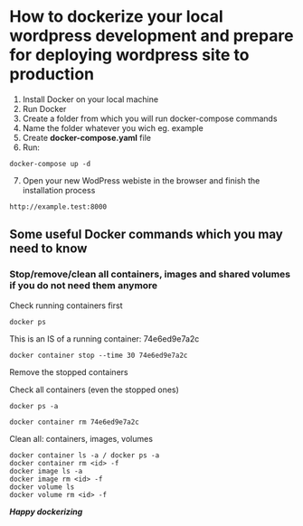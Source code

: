 # How to dockerize your local wordpress development and prepare for deploying wordpress site to production

1. Install Docker on your local machine
2. Run Docker
3. Create a folder from which you will run docker-compose commands
4. Name the folder whatever you wich eg. example
5. Create **docker-compose.yaml** file
6. Run:

`docker-compose up -d`

7. Open your new WodPress webiste in the browser and finish the installation process

`http://example.test:8000`

## Some useful Docker commands which you may need to know

### Stop/remove/clean all containers, images and shared volumes if you do not need them anymore

Check running containers first

`docker ps`

This is an IS of a running container: 74e6ed9e7a2c

`docker container stop --time 30 74e6ed9e7a2c`

Remove the stopped containers

Check all containers (even the stopped ones)

`docker ps -a`

`docker container rm 74e6ed9e7a2c`

Clean all: containers, images, volumes

```
docker container ls -a / docker ps -a
docker container rm <id> -f
docker image ls -a
docker image rm <id> -f
docker volume ls
docker volume rm <id> -f

```

**_Happy dockerizing_**
